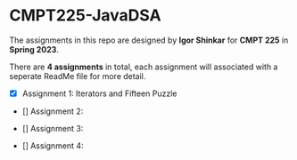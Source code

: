 # CMPT225-JavaDSA
The assignments in this repo are designed by **Igor Shinkar** for **CMPT 225** in **Spring 2023**.

There are **4 assignments** in total, each assignment will associated with a seperate ReadMe file for more detail.

* [x] Assignment 1: Iterators and Fifteen Puzzle

* [] Assignment 2:

* [] Assignment 3:

* [] Assignment 4:
